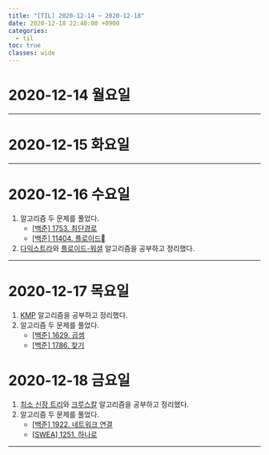 ```yaml
---
title: "[TIL] 2020-12-14 ~ 2020-12-18"
date: 2020-12-18 22:40:00 +0900
categories:
  - til
toc: true
classes: wide
---
```


# 2020-12-14 월요일

---

# 2020-12-15 화요일

---

# 2020-12-16 수요일

1. 알고리즘 두 문제를 풀었다.
   - [[백준] 1753. 최단경로](https://ddb8036631.github.io/boj/1753_최단경로)
   - [[백준] 11404. 플로이드](https://ddb8036631.github.io/boj/11404_플로이드)
2. [다익스트라](https://ddb8036631.github.io/algorithm/다익스트라)와 [플로이드-워셜](https://ddb8036631.github.io/algorithm/플로이드-워셜) 알고리즘을 공부하고 정리했다.

---

# 2020-12-17 목요일

1. [KMP](https://ddb8036631.github.io/algorithm/KMP-1) 알고리즘을 공부하고 정리했다.
2. 알고리즘 두 문제를 풀었다.
   - [[백준] 1629. 곱셈](https://ddb8036631.github.io/boj/1629_곱셈)
   - [[백준] 1786. 찾기](https://ddb8036631.github.io/boj/1786_찾기)

# 2020-12-18 금요일

1. [최소 신장 트리](https://ddb8036631.github.io/algorithm/최소-신장-트리)와 [크루스칼](https://ddb8036631.github.io/algorithm/최소-신장-트리/#크루스칼-알고리즘) 알고리즘을 공부하고 정리했다.
2. 알고리즘 두 문제를 풀었다.
    - [[백준] 1922. 네트워크 연결](https://ddb8036631.github.io/boj/1922_네트워크-연결)
    - [[SWEA] 1251. 하나로](https://ddb8036631.github.io/swea/1251_하나로)

---